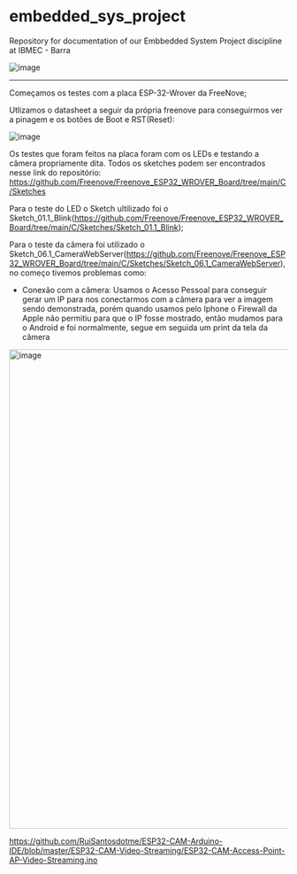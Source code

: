 # embedded_sys_project
Repository for documentation of our Embbedded System Project discipline at IBMEC - Barra


![image](https://github.com/bebonzoumet/embedded_sys_project/assets/142441297/afa64e8e-2cb8-4605-a0aa-cd2e8d4ac8ee)

------------------------------------------------------------------------------------------------------------------------------------------------------------------------------

Começamos os testes com a placa ESP-32-Wrover da FreeNove;

Utlizamos o datasheet a seguir da própria freenove para conseguirmos ver a pinagem e os botões de Boot e RST(Reset):

![image](https://makeradvisor.com/wp-content/uploads/2023/02/Freenove-ESP32-Wrover-CAM-pinout.jpg)

Os testes que foram feitos na placa foram com os LEDs e testando a câmera propriamente dita. Todos os sketches podem ser encontrados nesse link do repositório: https://github.com/Freenove/Freenove_ESP32_WROVER_Board/tree/main/C/Sketches

Para o teste do LED o Sketch ultilizado foi o Sketch_01.1_Blink(https://github.com/Freenove/Freenove_ESP32_WROVER_Board/tree/main/C/Sketches/Sketch_01.1_Blink);

Para o teste da câmera foi utilizado o Sketch_06.1_CameraWebServer(https://github.com/Freenove/Freenove_ESP32_WROVER_Board/tree/main/C/Sketches/Sketch_06.1_CameraWebServer), no começo tivemos problemas como:
- Conexão com a câmera: Usamos o Acesso Pessoal para conseguir gerar um IP para nos conectarmos com a câmera para ver a imagem sendo demonstrada, porém quando usamos pelo Iphone o Firewall da Apple não permitiu para que o IP fosse mostrado, então mudamos para o Android e foi normalmente, segue em seguida um print da tela da câmera 

<img width="866" alt="image" src="https://github.com/bebonzoumet/embedded_sys_project/assets/82557298/380bef09-4f67-432a-b876-601fd6df502f">








https://github.com/RuiSantosdotme/ESP32-CAM-Arduino-IDE/blob/master/ESP32-CAM-Video-Streaming/ESP32-CAM-Access-Point-AP-Video-Streaming.ino
